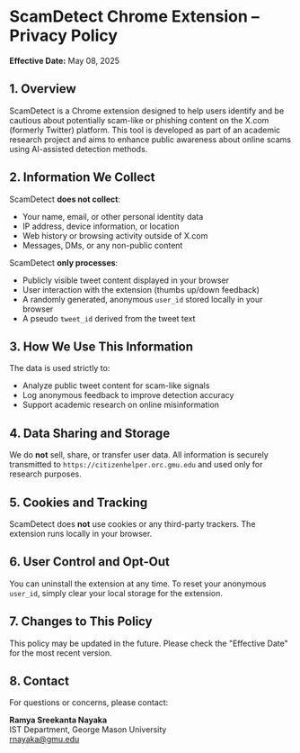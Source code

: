 # ScamDetect Chrome Extension – Privacy Policy

**Effective Date:** May 08, 2025

## 1. Overview

ScamDetect is a Chrome extension designed to help users identify and be cautious about potentially scam-like or phishing content on the X.com (formerly Twitter) platform. This tool is developed as part of an academic research project and aims to enhance public awareness about online scams using AI-assisted detection methods.

## 2. Information We Collect

ScamDetect **does not collect**:
- Your name, email, or other personal identity data
- IP address, device information, or location
- Web history or browsing activity outside of X.com
- Messages, DMs, or any non-public content

ScamDetect **only processes**:
- Publicly visible tweet content displayed in your browser
- User interaction with the extension (thumbs up/down feedback)
- A randomly generated, anonymous `user_id` stored locally in your browser
- A pseudo `tweet_id` derived from the tweet text

## 3. How We Use This Information

The data is used strictly to:
- Analyze public tweet content for scam-like signals
- Log anonymous feedback to improve detection accuracy
- Support academic research on online misinformation

## 4. Data Sharing and Storage

We do **not** sell, share, or transfer user data. All information is securely transmitted to `https://citizenhelper.orc.gmu.edu` and used only for research purposes.

## 5. Cookies and Tracking

ScamDetect does **not** use cookies or any third-party trackers. The extension runs locally in your browser.

## 6. User Control and Opt-Out

You can uninstall the extension at any time. To reset your anonymous `user_id`, simply clear your local storage for the extension.

## 7. Changes to This Policy

This policy may be updated in the future. Please check the "Effective Date" for the most recent version.

## 8. Contact

For questions or concerns, please contact:

**Ramya Sreekanta Nayaka**  
IST Department, George Mason University  
rnayaka@gmu.edu

